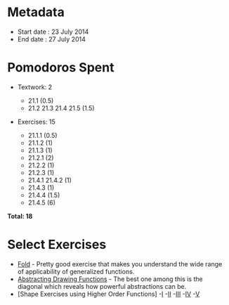 Metadata
=========

- Start date : 23 July 2014
- End date : 27 July 2014

Pomodoros Spent
===============

- Textwork: 2
  - 21.1 (0.5)
  - 21.2 21.3 21.4 21.5 (1.5)

- Exercises: 15
  - 21.1.1 (0.5)
  - 21.1.2 (1)
  - 21.1.3 (1)
  - 21.2.1 (2)
  - 21.2.2 (1)
  - 21.2.3 (1)
  - 21.4.1 21.4.2 (1)
  - 21.4.3 (1)
  - 21.4.4 (1.5)
  - 21.4.5 (6)

**Total: 18**

Select Exercises
================
- [Fold](http://htdp.org/2003-09-26/Book/curriculum-Z-H-27.html#node_thm_21.1.2) - Pretty good exercise that makes you understand the wide range of applicability of generalized functions.
- [Abstracting Drawing Functions](http://htdp.org/2003-09-26/Book/curriculum-Z-H-27.html#node_thm_21.1.2) - The best one among this is the diagonal which reveals how powerful abstractions can be.
- [Shape Exercises using Higher Order Functions]
  -[I](http://htdp.org/2003-09-26/Book/curriculum-Z-H-27.html#node_thm_21.4.1)
  -[II](http://htdp.org/2003-09-26/Book/curriculum-Z-H-27.html#node_thm_21.4.2)
  -[III](http://htdp.org/2003-09-26/Book/curriculum-Z-H-27.html#node_thm_21.4.3)
  -[IV](http://htdp.org/2003-09-26/Book/curriculum-Z-H-27.html#node_thm_21.4.4)
  -[V](http://htdp.org/2003-09-26/Book/curriculum-Z-H-27.html#node_thm_21.4.5)